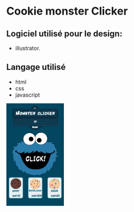 # Cookie monster Clicker



## Logiciel utilisé  pour le design:
- illustrator. 

## Langage utilisé 

- html 
- css 
- javascript

<img src="./monsterClicker.png" style="width:30% ;">
